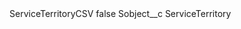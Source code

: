 <?xml version="1.0" encoding="UTF-8"?>
<CustomMetadata xmlns="http://soap.sforce.com/2006/04/metadata" xmlns:xsi="http://www.w3.org/2001/XMLSchema-instance" xmlns:xsd="http://www.w3.org/2001/XMLSchema">
    <label>ServiceTerritoryCSV</label>
    <protected>false</protected>
    <values>
        <field>Sobject__c</field>
        <value xsi:type="xsd:string">ServiceTerritory</value>
    </values>
</CustomMetadata>
